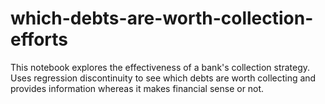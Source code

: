 # which-debts-are-worth-collection-efforts
This notebook explores the effectiveness of a bank's collection strategy. Uses regression discontinuity to see which debts are worth collecting and provides information whereas it makes financial sense or not.
